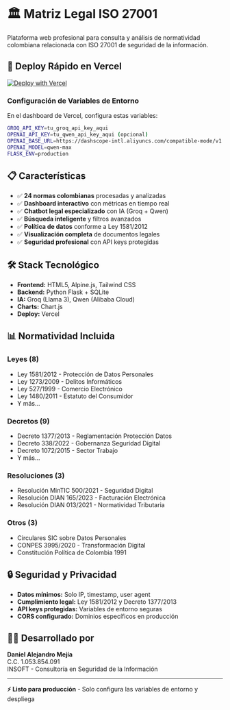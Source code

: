 # 🏛️ Matriz Legal ISO 27001

Plataforma web profesional para consulta y análisis de normatividad colombiana relacionada con ISO 27001 de seguridad de la información.

## 🚀 Deploy Rápido en Vercel

[![Deploy with Vercel](https://vercel.com/button)](https://vercel.com/new/clone?repository-url=https://github.com/danielmejia/matriz-legal-ISO27001)

### Configuración de Variables de Entorno

En el dashboard de Vercel, configura estas variables:

```bash
GROQ_API_KEY=tu_groq_api_key_aqui
OPENAI_API_KEY=tu_qwen_api_key_aqui (opcional)
OPENAI_BASE_URL=https://dashscope-intl.aliyuncs.com/compatible-mode/v1
OPENAI_MODEL=qwen-max
FLASK_ENV=production
```

## 📋 Características

- ✅ **24 normas colombianas** procesadas y analizadas
- ✅ **Dashboard interactivo** con métricas en tiempo real
- ✅ **Chatbot legal especializado** con IA (Groq + Qwen)
- ✅ **Búsqueda inteligente** y filtros avanzados
- ✅ **Política de datos** conforme a Ley 1581/2012
- ✅ **Visualización completa** de documentos legales
- ✅ **Seguridad profesional** con API keys protegidas

## 🛠️ Stack Tecnológico

- **Frontend:** HTML5, Alpine.js, Tailwind CSS
- **Backend:** Python Flask + SQLite
- **IA:** Groq (Llama 3), Qwen (Alibaba Cloud)
- **Charts:** Chart.js
- **Deploy:** Vercel

## 📊 Normatividad Incluida

### Leyes (8)
- Ley 1581/2012 - Protección de Datos Personales
- Ley 1273/2009 - Delitos Informáticos  
- Ley 527/1999 - Comercio Electrónico
- Ley 1480/2011 - Estatuto del Consumidor
- Y más...

### Decretos (9)
- Decreto 1377/2013 - Reglamentación Protección Datos
- Decreto 338/2022 - Gobernanza Seguridad Digital
- Decreto 1072/2015 - Sector Trabajo
- Y más...

### Resoluciones (3)
- Resolución MinTIC 500/2021 - Seguridad Digital
- Resolución DIAN 165/2023 - Facturación Electrónica
- Resolución DIAN 013/2021 - Normatividad Tributaria

### Otros (3)
- Circulares SIC sobre Datos Personales
- CONPES 3995/2020 - Transformación Digital
- Constitución Política de Colombia 1991

## 🔒 Seguridad y Privacidad

- **Datos mínimos:** Solo IP, timestamp, user agent
- **Cumplimiento legal:** Ley 1581/2012 y Decreto 1377/2013
- **API keys protegidas:** Variables de entorno seguras
- **CORS configurado:** Dominios específicos en producción

## 👨‍💻 Desarrollado por

**Daniel Alejandro Mejía**  
C.C. 1.053.854.091  
INSOFT - Consultoría en Seguridad de la Información

---

**⚡ Listo para producción** - Solo configura las variables de entorno y despliega 

